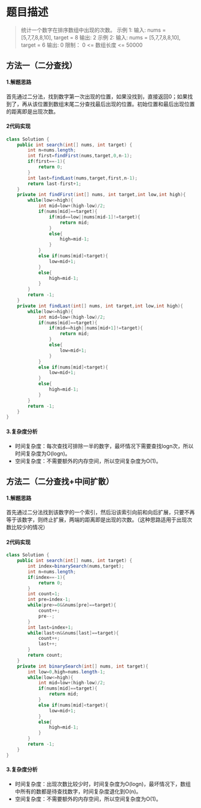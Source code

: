 # 题目描述
> 统计一个数字在排序数组中出现的次数。 
> 示例 1: 
> 输入: nums = [5,7,7,8,8,10], target = 8 
> 输出: 2
> 示例 2: 
> 输入: nums = [5,7,7,8,8,10], target = 6 
> 输出: 0 
> 限制：
> 0 <= 数组长度 <= 50000

## 方法一（二分查找）
#### 1.解题思路
首先通过二分法，找到数字第一次出现的位置，如果没找到，直接返回0；如果找到了，再从该位置到数组末尾二分查找最后出现的位置。初始位置和最后出现位置的距离即是出现次数。
#### 2代码实现

```java
class Solution {
    public int search(int[] nums, int target) {
        int n=nums.length;
        int first=findFirst(nums,target,0,n-1);
        if(first==-1){
            return 0;
        }
        int last=findLast(nums,target,first,n-1);
        return last-first+1;
    }
    private int findFirst(int[] nums, int target,int low,int high){
        while(low<=high){
            int mid=low+(high-low)/2;
            if(nums[mid]==target){
                if(mid==low||nums[mid-1]!=target){
                    return mid;
                }
                else{
                    high=mid-1;
                }               
            }
            else if(nums[mid]<target){
                low=mid+1;
            }
            else{
                high=mid-1;
            }
        }
        return -1;
    }
    private int findLast(int[] nums, int target,int low,int high){
        while(low<=high){
            int mid=low+(high-low)/2;
            if(nums[mid]==target){
                if(mid==high||nums[mid+1]!=target){
                    return mid;
                }
                else{
                    low=mid+1;
                }               
            }
            else if(nums[mid]<target){
                low=mid+1;
            }
            else{
                high=mid-1;
            }
        }
        return -1;
    }
}
```
#### 3.复杂度分析
 - 时间复杂度：每次查找可排除一半的数字，最坏情况下需要查找logn次，所以时间复杂度为O(logn)。
 - 空间复杂度：不需要额外的内存空间，所以空间复杂度为O(1)。

## 方法二（二分查找+中间扩散）
#### 1.解题思路
首先通过二分法找到该数字的一个索引，然后沿该索引向前和向后扩展，只要不再等于该数字，则终止扩展，两端的距离即是出现的次数。（这种思路适用于出现次数比较少的情况）
#### 2代码实现
```java
class Solution {
    public int search(int[] nums, int target) {
        int index=binarySearch(nums,target);
        int n=nums.length;
        if(index==-1){
            return 0;
        }
        int count=1;
        int pre=index-1;
        while(pre>=0&&nums[pre]==target){
            count++;
            pre--;
        }
        int last=index+1;
        while(last<n&&nums[last]==target){
            count++;
            last++;
        }
        return count;
    }
    private int binarySearch(int[] nums, int target){
        int low=0,high=nums.length-1;
        while(low<=high){
            int mid=low+(high-low)/2;
            if(nums[mid]==target){
                return mid;
            }
            else if(nums[mid]<target){
                low=mid+1;
            }
            else{
                high=mid-1;
            }
        }
        return -1;
    }
}
```
#### 3.复杂度分析
 - 时间复杂度：出现次数比较少时，时间复杂度为O(logn)，最坏情况下，数组中所有的数都是待查找数字，时间复杂度退化到O(n)。
 - 空间复杂度：不需要额外的内存空间，所以空间复杂度为O(1)。
